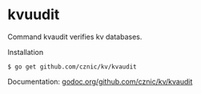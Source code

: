 kvuudit
=======

Command kvaudit verifies kv databases.

Installation

    $ go get github.com/cznic/kv/kvaudit

Documentation: [godoc.org/github.com/cznic/kv/kvaudit](http://godoc.org/github.com/cznic/kv/kvaudit)
